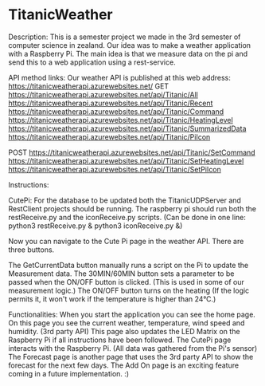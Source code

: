 # TitanicWeather
Description:
This is a semester project we made in the 3rd semester of computer science in zealand.
Our idea was to make a weather application with a Raspberry Pi. The main idea is that we measure data on the pi and send this to a web application using a rest-service.

API method links:
Our weather API is published at this web address: https://titanicweatherapi.azurewebsites.net/
GET
https://titanicweatherapi.azurewebsites.net/api/Titanic/All
https://titanicweatherapi.azurewebsites.net/api/Titanic/Recent
https://titanicweatherapi.azurewebsites.net/api/Titanic/Command
https://titanicweatherapi.azurewebsites.net/api/Titanic/HeatingLevel
https://titanicweatherapi.azurewebsites.net/api/Titanic/SummarizedData
https://titanicweatherapi.azurewebsites.net/api/Titanic/PiIcon

POST
https://titanicweatherapi.azurewebsites.net/api/Titanic/SetCommand
https://titanicweatherapi.azurewebsites.net/api/Titanic/SetHeatingLevel
https://titanicweatherapi.azurewebsites.net/api/Titanic/SetPiIcon


Instructions:

CutePi:
For the database to be updated both the TitanicUDPServer and RestClient projects should be running.
The raspberry pi should run both the restReceive.py and the iconReceive.py scripts. (Can be done in one line: python3 restReceive.py & python3 iconReceive.py &)

Now you can navigate to the Cute Pi page in the weather API.
There are three buttons.

The GetCurrentData button manually runs a script on the Pi to update the Measurement data.
The 30MIN/60MIN button sets a parameter to be passed when the ON/OFF button is clicked. (This is used in some of our measurement logic.)
The ON/OFF button turns on the heating (If the logic permits it, it won't work if the temperature is higher than 24°C.)

Functionalities:
When you start the application you can see the home page. On this page you see the current weather, temperature, wind speed and humidity. (3rd party API)
This page also updates the LED Matrix on the Raspberry Pi if all instructions have been followed.
The CutePi page interacts with the Raspberry Pi. (All data was gathered from the Pi's sensor)
The Forecast page is another page that uses the 3rd party API to show the forecast for the next few days.
The Add On page is an exciting feature coming in a future implementation. :)
